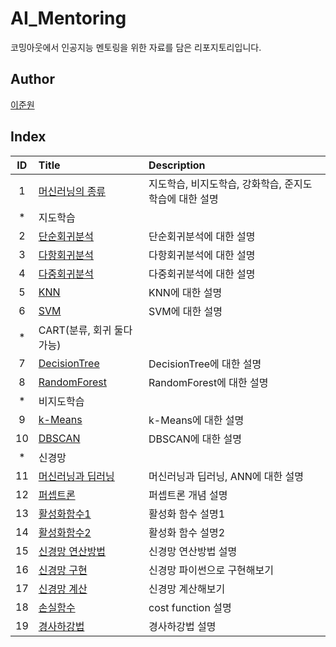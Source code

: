 # AI_Mentoring

코밍아웃에서 인공지능 멘토링을 위한 자료를 담은 리포지토리입니다.

## Author

[이준원](https://github.com/cpprhtn)

## Index

|ID|Title|Description|
|:---:|:---|:---|
|1|[머신러닝의 종류](./001/README.md)|지도학습, 비지도학습, 강화학습, 준지도학습에 대한 설명|
|*|지도학습||
|2|[단순회귀분석](./002/Simple_linear_regression.ipynb)|단순회귀분석에 대한 설명|
|3|[다항회귀분석](./003/Polynomial_regression.ipynb)|다항회귀분석에 대한 설명|
|4|[다중회귀분석](./004/multivariate_regression.ipynb)|다중회귀분석에 대한 설명|
|5|[KNN](./005/knn_classification.ipynb)|KNN에 대한 설명|
|6|[SVM](./006/svm_classification.ipynb)|SVM에 대한 설명|
|*|CART(분류, 회귀 둘다 가능)||
|7|[DecisionTree](./007/decision_tree.ipynb)|DecisionTree에 대한 설명|
|8|[RandomForest](./008/random_forest.ipynb)|RandomForest에 대한 설명|
|*|비지도학습||
|9|[k-Means](./009/k_Means.ipynb)|k-Means에 대한 설명|
|10|[DBSCAN](./010/DBSCAN.ipynb)|DBSCAN에 대한 설명|
|*|신경망||
|11|[머신러닝과 딥러닝](./011/README.md)|머신러닝과 딥러닝, ANN에 대한 설명|
|12|[퍼셉트론](./012/README.md)|퍼셉트론 개념 설명|
|13|[활성화함수1](./013/README.md)|활성화 함수 설명1|
|14|[활성화함수2](./014/README.md)|활성화 함수 설명2|
|15|[신경망 연산방법](./015/README.md)|신경망 연산방법 설명|
|16|[신경망 구현](./016/README.md)|신경망 파이썬으로 구현해보기|
|17|[신경망 계산](./017/README.md)|신경망 계산해보기|
|18|[손실함수](./018/README.md)|cost function 설명|
|19|[경사하강법](./019/README.md)|경사하강법 설명|